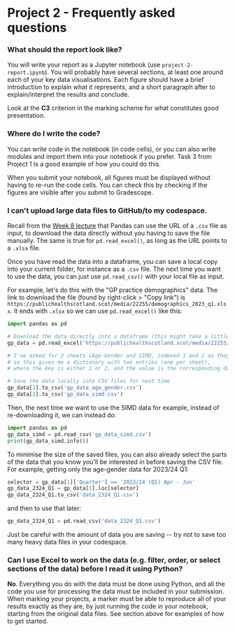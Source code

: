 # Project 2 - Frequently asked questions

### What should the report look like?

You will write your report as a Jupyter notebook (use `project-2-report.ipynb`). You will probably have several sections, at least one around each of your key data visualisations. Each figure should have a brief introduction to explain what it represents, and a short paragraph after to explain/interpret the results and conclude.

Look at the **C3** criterion in the marking scheme for what constitutes good presentation.

### Where do I write the code?

You can write code in the notebook (in code cells), or you can also write modules and import them into your notebook if you prefer. Task 3 from Project 1 is a good example of how you could do this.

When you submit your notebook, all figures must be displayed without having to re-run the code cells. You can check this by checking if the figures are visible after you submit to Gradescope.

### I can't upload large data files to GitHub/to my codespace.

Recall from the [Week 8 lecture](https://github.com/pypr23/w08-lecture/blob/main/cats/cats.py) that Pandas can use the URL of a `.csv` file as input, to download the data directly without you having to save the file manually. The same is true for `pd.read_excel()`, as long as the URL points to a `.xlsx` file.

Once you have read the data into a dataframe, you can save a local copy into your current folder, for instance as a `.csv` file. The next time you want to use the data, you can just use `pd.read_csv()` with your local file as input.

For example, let's do this with the "GP practice demographics" data. The link to download the file (found by right-click > "Copy link") is `https://publichealthscotland.scot/media/22255/demographics_2023_q1.xlsx`. It ends with `.xlsx` so we can use `pd.read_excel()` like this:

```python
import pandas as pd

# Download the data directly into a dataframe (this might take a little while!)
gp_data = pd.read_excel('https://publichealthscotland.scot/media/22255/demographics_2023_q1.xlsx', sheet_name=[1, 2])

# I've asked for 2 sheets (Age-Gender and SIMD, indexed 1 and 2 as they're the second and third sheets),
# so this gives me a dictionary with two entries (one per sheet),
# where the key is either 1 or 2, and the value is the corresponding dataframe.

# Save the data locally into CSV files for next time
gp_data[1].to_csv('gp_data_age_gender.csv')
gp_data[2].to_csv('gp_data_simd.csv')
```

Then, the next time we want to use the SIMD data for example, instead of re-downloading it, we can instead do:

```python
import pandas as pd
gp_data_simd = pd.read_csv('gp_data_simd.csv')
print(gp_data_simd.info())
```

To minimise the size of the saved files, you can also already select the parts of the data that you know you'll be interested in before saving the CSV file. For example, getting only the age-gender data for 2023/24 Q1:

```python
selector = gp_data[1]['Quarter'] == '2023/24 (Q1) Apr - Jun'
gp_data_2324_Q1 = gp_data[1].loc[selector]
gp_data_2324_Q1.to_csv('data_2324_Q1.csv')
```

and then to use that later:

```python
gp_data_2324_Q1 = pd.read_csv('data_2324_Q1.csv')
```

Just be careful with the amount of data you are saving -- try not to save too many heavy data files in your codespace.

### Can I use Excel to work on the data (e.g. filter, order, or select sections of the data) before I read it using Python?

**No**. Everything you do with the data must be done using Python, and all the code you use for processing the data must be included in your submission. When marking your projects, a marker must be able to reproduce all of your results exactly as they are, by just running the code in your notebook, starting from the original data files. See section above for examples of how to get started.
